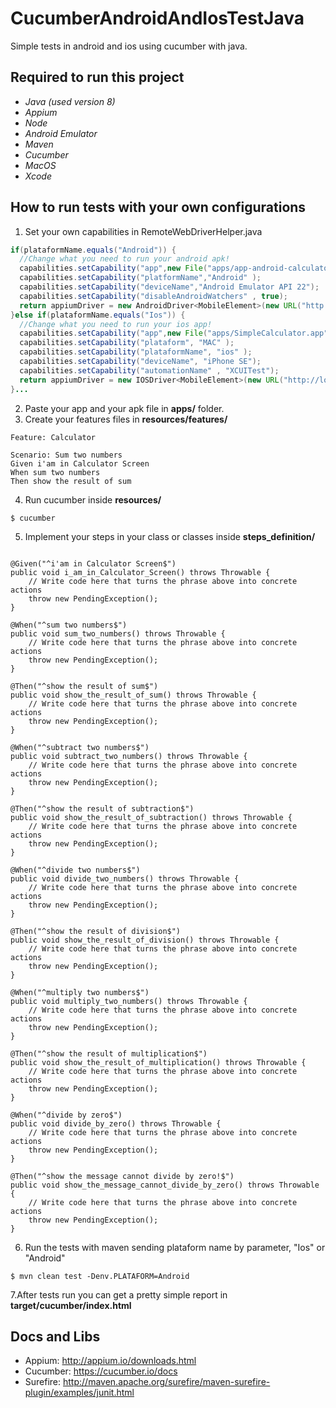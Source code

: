 # CucumberAndroidAndIosTestJava
Simple tests in android and ios using cucumber with java.

## Required to run this project

- *Java (used version 8)*
- *Appium*
- *Node*
- *Android Emulator*
- *Maven*
- *Cucumber*
- *MacOS*
- *Xcode*

## How to run tests with your own configurations

1. Set your own capabilities in RemoteWebDriverHelper.java
```Java
if(plataformName.equals("Android")) {
  //Change what you need to run your android apk!
  capabilities.setCapability("app",new File("apps/app-android-calculator.apk"));
  capabilities.setCapability("platformName","Android" );
  capabilities.setCapability("deviceName","Android Emulator API 22");
  capabilities.setCapability("disableAndroidWatchers" , true);
  return appiumDriver = new AndroidDriver<MobileElement>(new URL("http://localhost:4723/wd/hub") , capabilities);
}else if(plataformName.equals("Ios")) {
  //Change what you need to run your ios app!
  capabilities.setCapability("app",new File("apps/SimpleCalculator.app"));
  capabilities.setCapability("plataform", "MAC" );
  capabilities.setCapability("plataformName", "ios" );
  capabilities.setCapability("deviceName", "iPhone SE");
  capabilities.setCapability("automationName" , "XCUITest");
  return appiumDriver = new IOSDriver<MobileElement>(new URL("http://localhost:4723/wd/hub") , capabilities);
}...
``` 
2. Paste your app and your apk file in **apps/** folder.
3. Create your features files in **resources/features/**
```Gherkin
Feature: Calculator

Scenario: Sum two numbers
Given i'am in Calculator Screen
When sum two numbers
Then show the result of sum
```
4. Run cucumber inside **resources/**
```
$ cucumber
```
5. Implement your steps in your class or classes inside **steps_definition/**
```Cucumber

@Given("^i'am in Calculator Screen$")
public void i_am_in_Calculator_Screen() throws Throwable {
    // Write code here that turns the phrase above into concrete actions
    throw new PendingException();
}

@When("^sum two numbers$")
public void sum_two_numbers() throws Throwable {
    // Write code here that turns the phrase above into concrete actions
    throw new PendingException();
}

@Then("^show the result of sum$")
public void show_the_result_of_sum() throws Throwable {
    // Write code here that turns the phrase above into concrete actions
    throw new PendingException();
}

@When("^subtract two numbers$")
public void subtract_two_numbers() throws Throwable {
    // Write code here that turns the phrase above into concrete actions
    throw new PendingException();
}

@Then("^show the result of subtraction$")
public void show_the_result_of_subtraction() throws Throwable {
    // Write code here that turns the phrase above into concrete actions
    throw new PendingException();
}

@When("^divide two numbers$")
public void divide_two_numbers() throws Throwable {
    // Write code here that turns the phrase above into concrete actions
    throw new PendingException();
}

@Then("^show the result of division$")
public void show_the_result_of_division() throws Throwable {
    // Write code here that turns the phrase above into concrete actions
    throw new PendingException();
}

@When("^multiply two numbers$")
public void multiply_two_numbers() throws Throwable {
    // Write code here that turns the phrase above into concrete actions
    throw new PendingException();
}

@Then("^show the result of multiplication$")
public void show_the_result_of_multiplication() throws Throwable {
    // Write code here that turns the phrase above into concrete actions
    throw new PendingException();
}

@When("^divide by zero$")
public void divide_by_zero() throws Throwable {
    // Write code here that turns the phrase above into concrete actions
    throw new PendingException();
}

@Then("^show the message cannot divide by zero!$")
public void show_the_message_cannot_divide_by_zero() throws Throwable {
    // Write code here that turns the phrase above into concrete actions
    throw new PendingException();
}

```

6. Run the tests with maven sending plataform name by parameter, "Ios" or "Android"
```
$ mvn clean test -Denv.PLATAFORM=Android
```
7.After tests run you can get a pretty simple report in **target/cucumber/index.html**

## Docs and Libs

- Appium: http://appium.io/downloads.html
- Cucumber: https://cucumber.io/docs
- Surefire: http://maven.apache.org/surefire/maven-surefire-plugin/examples/junit.html

